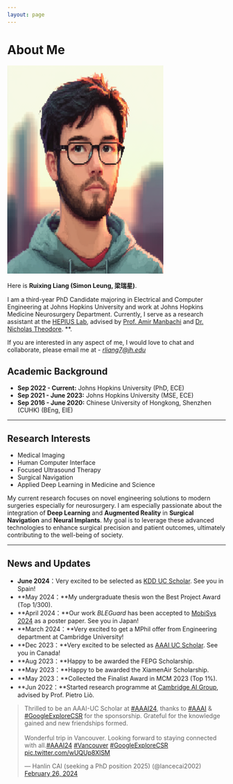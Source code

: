 ```yaml
---
layout: page
---
```


# About Me

<img src="./rxliang.png" class="floatpic" width="360" height="480">

Here is **Ruixing Liang (Simon Leung, 梁瑞星)**.

I am a third-year PhD Candidate majoring in Electrical and Computer Engineering at Johns Hopkins University and work at Johns Hopkins Medicine Neurosurgery Department. Currently, I serve as a research assistant at the [HEPIUS Lab](https://www.hopkinsmedicine.org/neurology-neurosurgery/research/hepius), advised by [Prof. Amir Manbachi](https://scholar.google.com/citations?user=EhKqSpIAAAAJ) and [Dr. Nicholas Theodore](https://clinicalconnection.hopkinsmedicine.org/participant/nicholas-theodore-md-ms). **.

If you are interested in any aspect of me, I would love to chat and collaborate, please email me at - *rliang7@jh.edu*

## Academic Background

- **Sep 2022 - Current:** Johns Hopkins University (PhD, ECE)
- **Sep 2021 - June 2023:** Johns Hopkins University (MSE, ECE)
- **Sep 2016 - June 2020:** Chinese University of Hongkong, Shenzhen (CUHK) (BEng, EIE)

---

## Research Interests

- Medical Imaging
- Human Computer Interface
- Focused Ultrasound Therapy
- Surgical Navigation
- Applied Deep Learning in Medicine and Science

My current research focuses on novel engineering solutions to modern surgeries especially for neurosurgery. I am especially passionate about the integration of **Deep Learning** and **Augmented Reality** in **Surgical Navigation** and **Neural Implants**. My goal is to leverage these advanced technologies to enhance surgical precision and patient outcomes, ultimately contributing to the well-being of society.

---

## News and Updates

- **June 2024**：Very excited to be selected as [KDD UC Scholar](https://kdd2024.kdd.org/call-for-undergraduate-consortium/). See you in Spain!
- **May 2024：**My undergraduate thesis won the Best Project Award (Top 1/300).
- **April 2024：**Our work *BLEGuard* has been accepted to [MobiSys 2024](https://www.sigmobile.org/mobisys/2024/) as a poster paper. See you in Japan!
- **March 2024：**Very excited to get a MPhil offer from Engineering department at Cambridge University!
- **Dec 2023：**Very excited to be selected as [AAAI UC Scholar](https://aaai.org/aaai-conference/undergraduate-consortium-program/). See you in Canada!
- **Aug 2023：**Happy to be awarded the FEPG Scholarship.
- **May 2023：**Happy to be awarded the XiamenAir Scholarship.
- **May 2023：**Collected the Finalist Award in MCM 2023 (Top 1%).
- **Jun 2022：**Started research programme at [Cambridge AI Group](https://www.cl.cam.ac.uk/research/ai/), advised by Prof. Pietro Liò.

<blockquote class="twitter-tweet"><p lang="en" dir="ltr">Thrilled to be an AAAI-UC Scholar at <a href="https://twitter.com/hashtag/AAAI24?src=hash&amp;ref_src=twsrc%5Etfw">#AAAI24</a>, thanks to <a href="https://twitter.com/hashtag/AAAI?src=hash&amp;ref_src=twsrc%5Etfw">#AAAI</a> &amp; <a href="https://twitter.com/hashtag/GoogleExploreCSR?src=hash&amp;ref_src=twsrc%5Etfw">#GoogleExploreCSR</a> for the sponsorship. Grateful for the knowledge gained and new friendships formed.<br><br>Wonderful trip in Vancouver. Looking forward to staying connected with all.<a href="https://twitter.com/hashtag/AAAI24?src=hash&amp;ref_src=twsrc%5Etfw">#AAAI24</a> <a href="https://twitter.com/hashtag/Vancouver?src=hash&amp;ref_src=twsrc%5Etfw">#Vancouver</a> <a href="https://twitter.com/hashtag/GoogleExploreCSR?src=hash&amp;ref_src=twsrc%5Etfw">#GoogleExploreCSR</a> <a href="https://t.co/wUQUp8XlSM">pic.twitter.com/wUQUp8XlSM</a></p>&mdash; Hanlin CAI (seeking a PhD position 2025) (@lancecai2002) <a href="https://twitter.com/lancecai2002/status/1762210025173344260?ref_src=twsrc%5Etfw">February 26, 2024</a></blockquote> <script async src="https://platform.twitter.com/widgets.js" charset="utf-8"></script>

